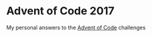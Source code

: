 # Advent of Code 2017
My personal answers to the [Advent of Code](https://adventofcode.com/2017) challenges

